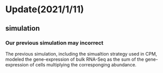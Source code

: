 Update(2021/1/11)
================================

simulation
--------------------------------
### Our previous simulation may incorrect

   The previous simulation, including the simualtion strategy used in CPM, modeled the gene-expression of bulk RNA-Seq as the sum of the gene-expression of cells multiplying the corresponging abundance. 


